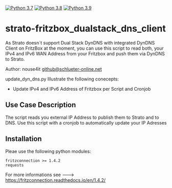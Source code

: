 [![Python 3.7](https://img.shields.io/badge/python-3.7-blue.svg)](https://www.python.org/downloads/release/python-370/)
[![Python 3.8](https://img.shields.io/badge/python-3.8-blue.svg)](https://www.python.org/downloads/release/python-380/)
[![Python 3.9](https://img.shields.io/badge/python-3.9-blue.svg)](https://www.python.org/downloads/release/python-390/)

# strato-fritzbox_dualstack_dns_client
As Strato doesn´t support Dual Stack DynDNS with integrated DynDNS Client on FritzBox at the moment, you can use this script to read both, your IPv4 and IPv6 WAN Address
from your Fritzbox and push them via DynDNS to Strato.

Author: nouse4it <github@schlueter-online.net>

update_dyn_dns.py
Illustrate the following conecepts:
- Update IPv4 and IPv6 Address of Fritzbox per Script and Cronjob

## Use Case Description

The script reads you external IP Address to publish them to Strato and to DNS.
Use this script with a cronjob to automatically update your IP Adresses

## Installation
Pleae use the following python modules:

    fritzconnection >= 1.4.2
    requests
    
For more informations see ---> https://fritzconnection.readthedocs.io/en/1.4.2/
